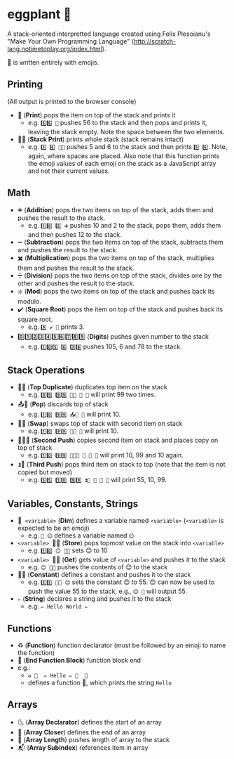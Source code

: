 # eggplant 🍆

A stack-oriented interpretted language created using Felix Plesoianu's "Make Your Own Programming Language" (http://scratch-lang.notimetoplay.org/index.html).

🍆 is written entirely with emojis.

## Printing
(All output is printed to the browser console)
* 📠 (**Print**) pops the item on top of the stack and prints it
  * e.g. `5️⃣6️⃣ 📠` pushes 56 to the stack and then pops and prints it, leaving the stack empty. Note the space between the two elements.
* 📠📑 (**Stack Print**) prints whole stack (stack remains intact)
  * e.g. `5️⃣ 6️⃣ 📠📑` pushes 5 and 6 to the stack and then prints `5️⃣ 6️⃣`. Note, again, where spaces are placed. Also note that this function prints the emoji values of each emoji on the stack as a JavaScript array and not their current values.

## Math
* ➕ (**Addition**) pops the two items on top of the stack, adds them and pushes the result to the stack.
  * e.g. `1️⃣0️⃣ 2️⃣ ➕` pushes 10 and 2 to the stack, pops them, adds them and then pushes 12 to the stack.
* ➖ (**Subtraction**) pops the two items on top of the stack, subtracts them and pushes the result to the stack.
* ✖️ (**Multiplication**) pops the two items on top of the stack, multiplies them and pushes the result to the stack.
* ➗ (**Division**) pops the two items on top of the stack, divides one by the other and pushes the result to the stack.
* ❇️ (**Mod**) pops the two items on top of the stack and pushes back its modulo.
* ✔️ (**Square Root**) pops the item on top of the stack and pushes back its square root.
  * e.g. `9️⃣ ✔️ 📠` prints 3.
* 0️⃣1️⃣2️⃣3️⃣4️⃣5️⃣6️⃣7️⃣8️⃣9️⃣ (**Digits**) pushes given number to the stack
  * e.g. `1️⃣0️⃣5️⃣ 6️⃣ 7️⃣8️⃣` pushes 105, 6 and 78 to the stack.

## Stack Operations
* 🔂📑 (**Top Duplicate**) duplicates top item on the stack
  * e.g. `9️⃣9️⃣ 9️⃣9️⃣ 🔂📑 📠 📠` will print 99 two times.
* 📤📑 (**Pop**) discards top of stack
  * e.g. `1️⃣0️⃣ 9️⃣9️⃣ 📤📑 📠` will print 10.
* 🔀📑 (**Swap**) swaps top of stack with second item on stack
  * e.g. `1️⃣0️⃣ 9️⃣9️⃣ 🔀📑 📠` will print 10.
* 🔂🔂📑 (**Second Push**) copies second item on stack and places copy on top of stack
  * e.g. `1️⃣0️⃣ 9️⃣9️⃣ 🔂🔂📑 📠 📠 📠` will print 10, 99 and 10 again.
* ⏫📑 (**Third Push**) pops third item on stack to top (note that the item is not copied but moved)
  * e.g. `5️⃣5️⃣ 1️⃣0️⃣ 9️⃣9️⃣ ⏫📑 📠 📠 📠` will print 55, 10, 99.

## Variables, Constants, Strings
* 🍆` <variable>` (**Dim**) defines a variable named `<variable>` (`<variable>` is expected to be an emoji)
  * e.g. `🍆 😊` defines a variable named `😊`
* `<variable> `🛄🍆 (**Store**) pops topmost value on the stack into `<variable>`
  * e.g. `1️⃣0️⃣ 😊 🛄🍆` sets 😊 to 10
* `<variable> `🛅🍆 (**Get**) gets value of `<variable>` and pushes it to the stack
  * e.g. `😊 🛅🍆` pushes the contents of 😊 to the stack
* 🐘🍆 (**Constant**) defines a constant and pushes it to the stack
  * e.g. `5️⃣5️⃣ 🐘🍆 😊` sets the constant 😊 to 55. 😊 can now be used to push the value 55 to the stack, e.g., `😊 📠` will output 55.
* `✏️` (**String**) declares a string and pushes it to the stack
  * e.g. `✏️ Hello World ✏️`

## Functions
* ♻️ (**Function**) function declarator (must be followed by an emoji to name the function)
* 🚫 (**End Function Block**) function block end
* e.g.:
  * `♻️ 🍉 
      ✏️ Hello ✏️ 📠 
    🚫`
  * defines a function 🍉, which prints the string `Hello`
  
## Arrays
* 🌜 (**Array Declarator**) defines the start of an array
* 🌛 (**Array Closer**) defines the end of an array
* 📏 (**Array Length**) pushes length of array to the stack
* 📬 (**Array Subindex**) references item in array
